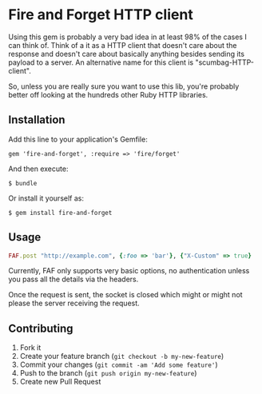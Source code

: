 # Fire and Forget HTTP client

Using this gem is probably a very bad idea in at least 98% of the cases
I can think of. Think of a it as a HTTP client that doesn't care about
the response and doesn't care about basically anything besides sending
its payload to a server. An alternative name for this client is
"scumbag-HTTP-client".

So, unless you are really sure you want to use this lib, you're probably
better off looking at the hundreds other Ruby HTTP libraries.

## Installation

Add this line to your application's Gemfile:

    gem 'fire-and-forget', :require => 'fire/forget'

And then execute:

    $ bundle

Or install it yourself as:

    $ gem install fire-and-forget

## Usage

```ruby
FAF.post "http://example.com", {:foo => 'bar'}, {"X-Custom" => true}
```

Currently, FAF only supports very basic options, no
authentication unless you pass all the details via the headers.

Once the request is sent, the socket is closed which might or might not
please the server receiving the request.


## Contributing

1. Fork it
2. Create your feature branch (`git checkout -b my-new-feature`)
3. Commit your changes (`git commit -am 'Add some feature'`)
4. Push to the branch (`git push origin my-new-feature`)
5. Create new Pull Request
